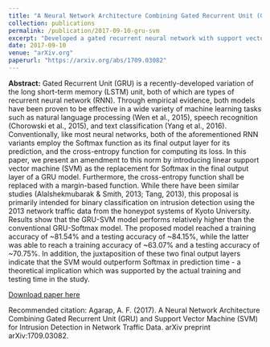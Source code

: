 ```yaml
---
title: "A Neural Network Architecture Combining Gated Recurrent Unit (GRU) and Support Vector Machine (SVM) for Intrusion Detection in Network Traffic Data"
collection: publications
permalink: /publication/2017-09-10-gru-svm
excerpt: "Developed a gated recurrent neural network with support vector machine as its classifier for intrusion detection."
date: 2017-09-10
venue: "arXiv.org"
paperurl: "https://arxiv.org/abs/1709.03082"
---
```


**Abstract:** Gated Recurrent Unit (GRU) is a recently-developed variation of the long short-term memory (LSTM) unit, both of which are types of recurrent neural network (RNN). Through empirical evidence, both models have been proven to be effective in a wide variety of machine learning tasks such as natural language processing (Wen et al., 2015), speech recognition (Chorowski et al., 2015), and text classification (Yang et al., 2016). Conventionally, like most neural networks, both of the aforementioned RNN variants employ the Softmax function as its final output layer for its prediction, and the cross-entropy function for computing its loss. In this paper, we present an amendment to this norm by introducing linear support vector machine (SVM) as the replacement for Softmax in the final output layer of a GRU model. Furthermore, the cross-entropy function shall be replaced with a margin-based function. While there have been similar studies (Alalshekmubarak & Smith, 2013; Tang, 2013), this proposal is primarily intended for binary classification on intrusion detection using the 2013 network traffic data from the honeypot systems of Kyoto University. Results show that the GRU-SVM model performs relatively higher than the conventional GRU-Softmax model. The proposed model reached a training accuracy of ~81.54% and a testing accuracy of ~84.15%, while the latter was able to reach a training accuracy of ~63.07% and a testing accuracy of ~70.75%. In addition, the juxtaposition of these two final output layers indicate that the SVM would outperform Softmax in prediction time - a theoretical implication which was supported by the actual training and testing time in the study.

[Download paper here](https://arxiv.org/pdf/1709.03082.pdf)


Recommended citation: Agarap, A. F. (2017). A Neural Network Architecture Combining Gated Recurrent Unit (GRU) and Support Vector Machine (SVM) for Intrusion Detection in Network Traffic Data. arXiv preprint arXiv:1709.03082. 

